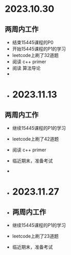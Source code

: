 # 2023.10.30

## 两周内工作
- 结束15445课程的P0
- 开始15445课程的P1的学习
- leetcode上刷了32道题
- 阅读 c++ primer
- 阅读 算法导论
- 
- # 2023.11.13
## 两周内工作
- 继续15445课程的P1的学习
- leetcode上刷了42道题
- 阅读 c++ primer
- 临近期末，准备考试

- 
- # 2023.11.27
- ## 两周内工作
- 继续15445课程的P1的学习
- leetcode上刷了23道题
- 临近期末，准备考试
